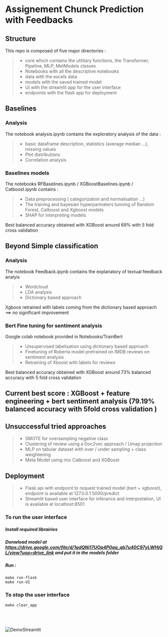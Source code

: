 # Assignement Chunck Prediction with Feedbacks 

## Structure

This repo is composed of five major directories :  
 >   - core which contains the utilitary functions, the Transformer, Pipeline, MLP, MetModels classes 
 >   - Notebooks with all the descriptive notebooks  
 >   - data with the excels data  
 >   - models with the saved trained model  
 >   - UI with the streamlit app for the user interface
 >   - endpoints with the flask app for deployment 


##  Baselines 

### Analysis 
The notebook analysis.ipynb contains the exploratory analysis of the data :  
>    - basic dataframe description, statistics (average median ...), missing values  
 >   - Plot distributions   
 >   - Correlation analysis   

### Baselines models
The notebooks RFBaselines.ipynb / XGBoostBaselines.ipynb / Catboost.ipynb contains :  
 >   - Data preprocessing ( categorization and normalisation ...)  
 >   - The training and bayesian hyperparmaters tunning of Random Forest, Catboost and Xgboost models
 >   - SHAP for interpreting models

 Best balanced accuracy obtained with XGBoost around 69% with 5 fold cross validation


## Beyond Simple classification 

### Analysis
The notebook Feedback.ipynb contains the explanatory of textual feedback analyis 
>   - Wordcloud
>   - LDA analysis
>   - Dictionary based approach

Xgboos retrained with labels coming from the dictionary based approach ==> no significant improvement 


### Bert Fine tuning for sentiment analysis

Google colab notebook provided in Notebooks/TrainBert
>   - Unsupervised labelisation using dictionary based approach
>   - Finetuning of Roberta model pretrained on IMDB reviews on sentiment analysis
>   - Retraining of Xboost with labels for reviews 

Best balanced accuracy obtained with XGBoost around 73% balanced accuracy with 5 fold cross validation


Current best score :  XGBoost + feature engineering + bert sentiment analysis (79.19% balanced accuracy with 5fold cross validation )
---------------

## Unsuccessful tried approaches

>    - SMOTE for oversampling negative class
>    - Clustering of review using a Doc2vec approach / Umap projection
>    - MLP on tabular dataset with over / under sampling + class weightening
>    - Meta Model using mix Catboost and XGBoost



## Deployment 
>    - Flask api with endpoint to request trained model (bert + xgboost), endpoint is available at 127.0.0.1:5000/predict
>    - Streamlit based user interface for inferance and interpretation, UI is available at localhost:8501

### To run the user interface

##### Install required librairies 
#####  Donwload model at https://drive.google.com/file/d/1qdQNi17UOp4P0qq_qb7u40C97yLWHjQL/view?usp=drive_link and put it in the models folder
##### Run :
```
make run-flask
make run-UI

```
### To stop the user interface

```
make clear_app
```

<br>
<br>


![DemoStreamlit](streamlit.gif)
